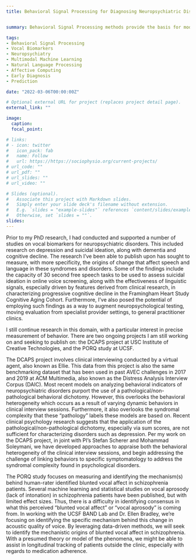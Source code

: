 ```yaml
---
title: Behavioral Signal Processing for Diagnosing Neuropsychiatric Disorders


summary: Behavioral Signal Processing methods provide the basis for modeling human behavior with high resolution. Computational methods developed for Behavioral Signal Processing applications can provide deeper understanding of behavioral phenomena, especially useful for neuropsychiatry. I am developing methods to support dynamic analysis of clinical interviews, online data collection, and neuropsychiatric batteries. These methods are enabling understanding of mechanisms which underlie several disorders including dementia, schizophrenia, trauma, and depression. My work features analysis on the Framingham Heart Study Cognitive Aging Cohort, DCAPS Distress Corpus, and Mental Health America.

tags:
- Behavioral Signal Processing
- Vocal Biomarkers
- Neuropsychiatry
- Multimodal Machine Learning
- Natural Language Processing
- Affective Computing
- Early Diagnosis
- Prediction

date: "2022-03-06T00:00:00Z"

# Optional external URL for project (replaces project detail page).
external_link: ""

image:
  caption:
  focal_point:

# links:
# - icon: twitter
#   icon_pack: fab
#   name: Follow
#   url: https://https://sociophysio.org/current-projects/
# url_code: ""
# url_pdf: ""
# url_slides: ""
# url_video: ""

# Slides (optional).
#   Associate this project with Markdown slides.
#   Simply enter your slide deck's filename without extension.
#   E.g. `slides = "example-slides"` references `content/slides/example-slides.md`.
#   Otherwise, set `slides = ""`.
slides:
---
```

Prior to my PhD research, I had conducted and supported a number of studies on vocal biomarkers for neuropsychiatric disorders. This included research on depression and suicidal ideation, along with dementia and cognitive decline. The research I’ve been able to publish upon has sought to measure, with more specificity, the origins of change that affect speech and language in these syndromes and disorders. Some of the findings include the capacity of 30 second free speech tasks to be used to assess suicidal ideation in online voice screening, along with the effectiveness of linguistic signals, especially driven by features derived from clinical research, in characterizing progressive cognitive decline in the Framingham Heart Study Cognitive Aging Cohort. Furthermore, I’ve also posed the potential of employing such findings as a way to augment neuropsychological testing, moving evaluation from specialist provider settings, to general practitioner clinics. 

I still continue research in this domain, with a particular interest in precise measurement of behavior. There are two ongoing projects I am still working on and seeking to publish on: the DCAPS project at USC Institute of Creative Technologies, and the PORQ study at UCSF. 

The DCAPS project involves clinical interviewing conducted by a virtual agent, also known as Ellie. This data from this project is also the same benchmarking dataset that has been used in past AVEC challenges in 2017 and 2019 at ACM Multimedia, also known as the Distress Analysis Interview Corpus (DAIC). Most recent models on analyzing behavioral indicators of neuropsychiatric disorders purport the use of a pathological/non-pathological behavioral dichotomy. However, this overlooks the behavioral heterogeneity which occurs as a result of varying dynamic behaviors in clinical interview sessions. Furthermore, it also overlooks the syndromal complexity that these “pathology” labels these models are based on. Recent clinical psychology research suggests that the application of the pathological/non-pathological dichotomy, especially via sum scores, are not sufficient for characterizing disorders such as depression. Per my work on the DCAPS project, in joint with PI’s Stefan Scherer and Mohammad Soleymani, we have developed approaches to appraise both the behavioral heterogeneity of the clinical interview sessions, and begin addressing the challenge of linking behaviors to specific symptomatology to address the syndromal complexity found in psychological disorders.

The PORQ study focuses on measuring and identifying the mechanism(s) behind human-rater identified blunted vocal affect in schizophrenia patients. Several machine learning and statistical studies on vocal aprosody (lack of intonation) in schizophrenia patients have been published, but with limited effect sizes. Thus, there is a difficulty in identifying consensus in what this perceived “blunted vocal affect” or “vocal aprosody” is coming from. In working with the UCSF BAND Lab and Dr. Ellen Bradley, we’re focusing on identifying the specific mechanism behind this change in acoustic quality of voice. By leveraging data-driven methods, we will seek to identify the mechanistic origins of blunted vocal affect in schizophrenia. With a presumed theory or model of the phenomena, we might be able to assist in longitudinal tracking of patients outside the clinic, especially with regards to medication adherence.  

